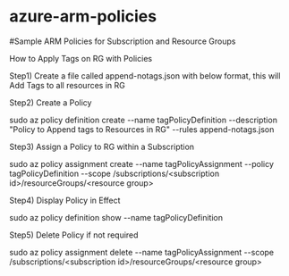 # azure-arm-policies
#Sample ARM Policies for Subscription and Resource Groups


How to Apply Tags on RG with Policies

Step1) Create a file called append-notags.json with below format, this will Add Tags to all resources in RG 

<see append-notags.json file>



Step2) Create a Policy 

sudo az policy definition create --name tagPolicyDefinition --description "Policy to Append tags to Resources in RG" --rules append-notags.json

Step3) Assign a Policy to RG within a Subscription

sudo az policy assignment create --name tagPolicyAssignment --policy tagPolicyDefinition --scope /subscriptions/\<subscription id>/resourceGroups/\<resource group>

Step4) Display Policy in Effect

sudo az policy definition show --name tagPolicyDefinition

Step5) Delete Policy if not required 

sudo az policy assignment delete --name tagPolicyAssignment --scope /subscriptions/\<subscription id>/resourceGroups/\<resource group>


